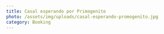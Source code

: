 ```yaml
---
title: Casal esperando por Primogenito
photo: /assets/img/uploads/casal-esperando-promogenito.jpg
category: Booking
---
```

